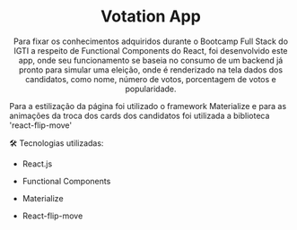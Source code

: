 <h1 align='center'>Votation App</h1>

<p align='center'>Para fixar os conhecimentos adquiridos durante o Bootcamp Full Stack do IGTI a respeito de Functional Components do React, foi desenvolvido este app, onde seu funcionamento se baseia no consumo de um backend já pronto para simular uma eleição, onde é renderizado na tela dados dos candidatos, como nome, número de votos, porcentagem de votos e popularidade.


Para a estilização da página foi utilizado o framework Materialize e para as animações da troca dos cards dos candidatos foi utilizada a biblioteca 'react-flip-move' 



:hammer_and_wrench: Tecnologias utilizadas:

- React.js

- Functional Components

- Materialize

- React-flip-move

  
